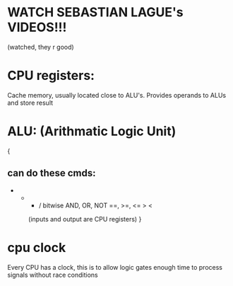 
# WATCH SEBASTIAN LAGUE's VIDEOS!!!
(watched, they r good)



# CPU registers:
Cache memory, usually located close
to ALU's. 
Provides operands to ALUs and store result



# ALU:  (Arithmatic Logic Unit)
{
##  can do these cmds:
* + - /
bitwise AND, OR, NOT
==, >=,  <=  >  <

    (inputs and output are CPU registers)
}




# cpu clock
Every CPU has a clock, this is to allow logic gates
enough time to process signals without race conditions

